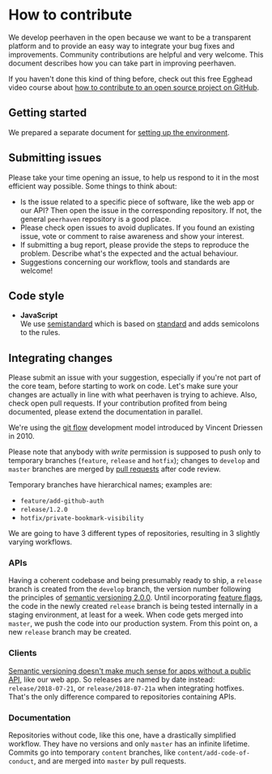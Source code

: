# How to contribute

We develop peerhaven in the open because we want to be a transparent platform and to provide an easy way to integrate your bug fixes and improvements.
Community contributions are helpful and very welcome.
This document describes how you can take part in improving peerhaven.

If you haven't done this kind of thing before, check out this free Egghead video course about [how to contribute to an open source project on GitHub](https://egghead.io/courses/how-to-contribute-to-an-open-source-project-on-github).

## Getting started

We prepared a separate document for [setting up the environment](SETUP.md).

## Submitting issues

Please take your time opening an issue, to help us respond to it in the most efficient way possible.
Some things to think about:

- Is the issue related to a specific piece of software, like the web app or our API?
  Then open the issue in the corresponding repository.
  If not, the general `peerhaven` repository is a good place.
- Please check open issues to avoid duplicates.
  If you found an existing issue, vote or comment to raise awareness and show your interest.
- If submitting a bug report, please provide the steps to reproduce the problem.
  Describe what's the expected and the actual behaviour.
- Suggestions concerning our workflow, tools and standards are welcome!

## Code style

- **JavaScript**  
  We use [semistandard](https://github.com/Flet/semistandard) which is based on [standard](https://github.com/standard/standard/blob/master/docs/RULES-en.md) and adds semicolons to the rules.

## Integrating changes

Please submit an issue with your suggestion, especially if you're not part of the core team, before starting to work on code.
Let's make sure your changes are actually in line with what peerhaven is trying to achieve.
Also, check open pull requests.
If your contribution profited from being documented, please extend the documentation in parallel.

We're using the [git flow](http://nvie.com/posts/a-successful-git-branching-model/) development model introduced by Vincent Driessen in 2010.

Please note that anybody with _write_ permission is supposed to push only to temporary branches (`feature`, `release` and `hotfix`); changes to `develop` and `master` branches are merged by [pull requests](https://help.github.com/articles/about-pull-requests/) after code review.

Temporary branches have hierarchical names; examples are:

- `feature/add-github-auth`
- `release/1.2.0`
- `hotfix/private-bookmark-visibility`

We are going to have 3 different types of repositories, resulting in 3 slightly varying workflows.

### APIs

Having a coherent codebase and being presumably ready to ship, a `release` branch is created from the `develop` branch, the version number following the principles of [semantic versioning 2.0.0](https://semver.org/).
Until incorporating [feature flags](https://readwrite.com/2016/01/22/staging-servers/), the code in the newly created `release` branch is being tested internally in a staging environment, at least for a week.
When code gets merged into `master`, we push the code into our production system.
From this point on, a new `release` branch may be created.

### Clients

[Semantic versioning doesn't make much sense for apps without a public API](https://grimoire.ca/dev/webapp-versions), like our web app.
So releases are named by date instead:
`release/2018-07-21`, or `release/2018-07-21a` when integrating hotfixes.
That's the only difference compared to repositories containing APIs.

### Documentation

Repositories without code, like this one, have a drastically simplified workflow.
They have no versions and only `master` has an infinite lifetime.
Commits go into temporary `content` branches, like `content/add-code-of-conduct`, and are merged into `master` by pull requests.
